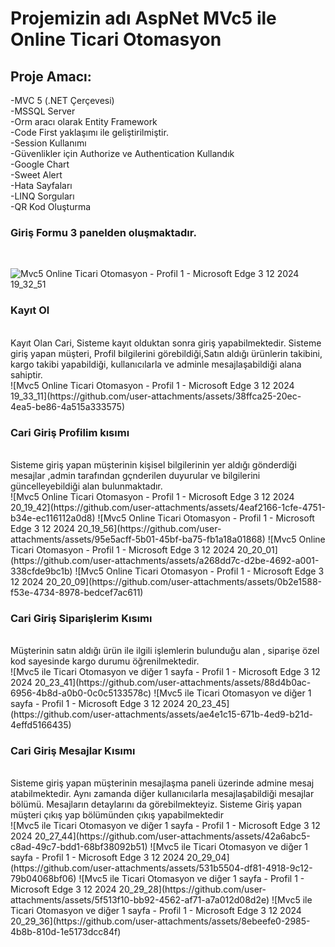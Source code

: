 # Projemizin adı AspNet MVc5 ile Online Ticari Otomasyon 
## Proje Amacı: 

-MVC 5 (.NET Çerçevesi)
</br>
-MSSQL Server
</br>
-Orm aracı olarak Entity Framework
</br>
-Code First yaklaşımı ile geliştirilmiştir.
</br>
-Session Kullanımı
</br>
-Güvenlikler için Authorize ve Authentication Kullandık
</br>
-Google Chart
</br>
-Sweet Alert
</br>
-Hata Sayfaları
</br>
-LINQ Sorguları
</br>
-QR Kod Oluşturma
</br>

### Giriş Formu 3 panelden oluşmaktadır. 
</br>

![Mvc5 Online Ticari Otomasyon - Profil 1 - Microsoft​ Edge 3 12 2024 19_32_51](https://github.com/user-attachments/assets/ff81f262-af72-4e70-820c-f79fb69e801d)
### Kayıt Ol 
</br>
Kayıt Olan Cari, Sisteme kayıt olduktan sonra giriş yapabilmektedir. Sisteme giriş yapan müşteri, Profil bilgilerini görebildiği,Satın aldığı ürünlerin takibini, kargo takibi yapabildiği, kullanıcılarla ve adminle mesajlaşabildiği alana sahiptir.
</br>
![Mvc5 Online Ticari Otomasyon - Profil 1 - Microsoft​ Edge 3 12 2024 19_33_11](https://github.com/user-attachments/assets/38ffca25-20ec-4ea5-be86-4a515a333575)

### Cari Giriş Profilim kısımı
</br>
Sisteme giriş yapan müşterinin kişisel bilgilerinin yer aldığı gönderdiği mesajlar ,admin tarafından gçnderilen duyurular ve bilgilerini güncelleyebildiği alan bulunmaktadır.
</br>
![Mvc5 Online Ticari Otomasyon - Profil 1 - Microsoft​ Edge 3 12 2024 20_19_42](https://github.com/user-attachments/assets/4eaf2166-1cfe-4751-b34e-ec116112a0d8)
![Mvc5 Online Ticari Otomasyon - Profil 1 - Microsoft​ Edge 3 12 2024 20_19_56](https://github.com/user-attachments/assets/95e5acff-5b01-45bf-ba75-fb1a18a01868)
![Mvc5 Online Ticari Otomasyon - Profil 1 - Microsoft​ Edge 3 12 2024 20_20_01](https://github.com/user-attachments/assets/a268dd7c-d2be-4692-a001-338cfde9bc1b)
![Mvc5 Online Ticari Otomasyon - Profil 1 - Microsoft​ Edge 3 12 2024 20_20_09](https://github.com/user-attachments/assets/0b2e1588-f53e-4734-8978-bedcef7ac611)

### Cari Giriş Siparişlerim Kısımı 
</br>
Müşterinin satın aldığı ürün ile ilgili işlemlerin bulunduğu alan , siparişe özel kod sayesinde kargo durumu öğrenilmektedir.
</br>
![Mvc5 ile Ticari Otomasyon ve diğer 1 sayfa - Profil 1 - Microsoft​ Edge 3 12 2024 20_23_41](https://github.com/user-attachments/assets/88d4b0ac-6956-4b8d-a0b0-0c0c5133578c)
![Mvc5 ile Ticari Otomasyon ve diğer 1 sayfa - Profil 1 - Microsoft​ Edge 3 12 2024 20_23_45](https://github.com/user-attachments/assets/ae4e1c15-671b-4ed9-b21d-4effd5166435)

### Cari Giriş Mesajlar Kısımı
</br>
Sisteme giriş yapan müşterinin mesajlaşma paneli üzerinde admine mesaj atabilmektedir. Aynı zamanda diğer kullanıcılarla mesajlaşabildiği mesajlar bölümü. Mesajların detaylarını da görebilmekteyiz. Sisteme Giriş yapan müşteri çıkış yap bölümünden çıkış yapabilmektedir
</br>
![Mvc5 ile Ticari Otomasyon ve diğer 1 sayfa - Profil 1 - Microsoft​ Edge 3 12 2024 20_27_44](https://github.com/user-attachments/assets/42a6abc5-c8ad-49c7-bdd1-68bf38092b51)
![Mvc5 ile Ticari Otomasyon ve diğer 1 sayfa - Profil 1 - Microsoft​ Edge 3 12 2024 20_29_04](https://github.com/user-attachments/assets/531b5504-df81-4918-9c12-79b04068bf06)
![Mvc5 ile Ticari Otomasyon ve diğer 1 sayfa - Profil 1 - Microsoft​ Edge 3 12 2024 20_29_28](https://github.com/user-attachments/assets/5f513f10-bb92-4562-af71-a7a012d08d2e)
![Mvc5 ile Ticari Otomasyon ve diğer 1 sayfa - Profil 1 - Microsoft​ Edge 3 12 2024 20_29_36](https://github.com/user-attachments/assets/8ebeefe0-2985-4b8b-810d-1e5173dcc84f)







